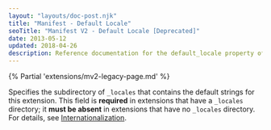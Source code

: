 ```yaml
---
layout: "layouts/doc-post.njk"
title: "Manifest - Default Locale"
seoTitle: "Manifest V2 - Default Locale [Deprecated]"
date: 2013-05-12
updated: 2018-04-26
description: Reference documentation for the default_locale property of manifest.json.
---
```


{% Partial 'extensions/mv2-legacy-page.md' %}

Specifies the subdirectory of `_locales` that contains the default strings for this extension. This
field is **required** in extensions that have a `_locales` directory; it **must be absent** in
extensions that have no `_locales` directory. For details, see [Internationalization][1].

[1]: /docs/extensions/i18n

